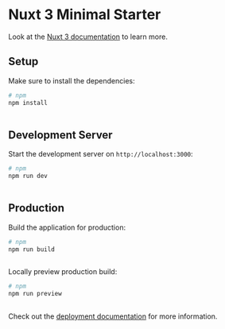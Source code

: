 # Nuxt 3 Minimal Starter

Look at the [Nuxt 3 documentation](https://nuxt.com/docs/getting-started/introduction) to learn more.

## Setup

Make sure to install the dependencies:

```bash
# npm
npm install
 
```

## Development Server

Start the development server on `http://localhost:3000`:

```bash
# npm
npm run dev
 
```

## Production

Build the application for production:

```bash
# npm
npm run build
 
```

Locally preview production build:

```bash
# npm
npm run preview
 
```

Check out the [deployment documentation](https://nuxt.com/docs/getting-started/deployment) for more information.
